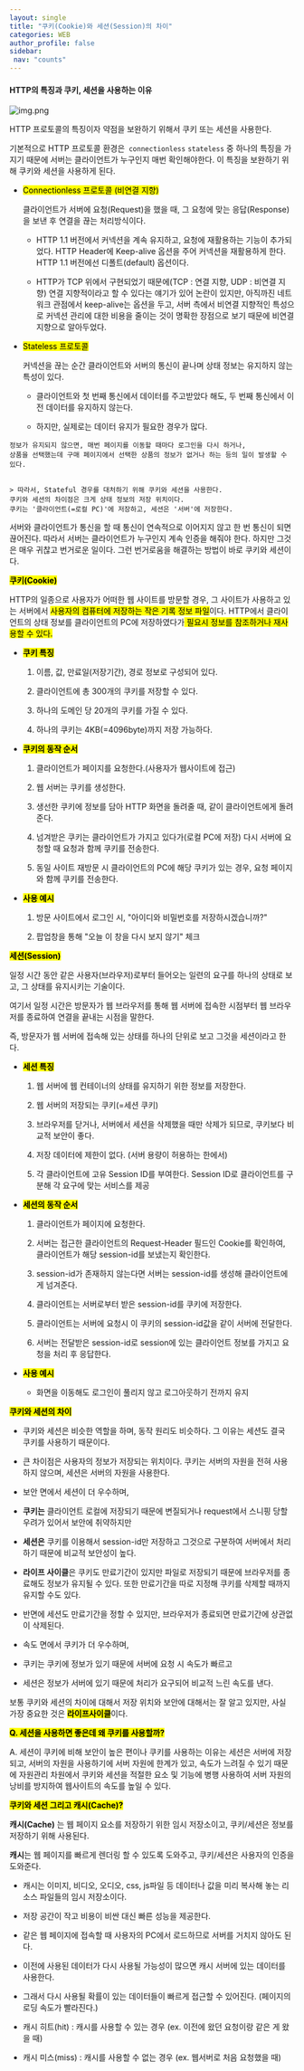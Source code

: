 ```yaml
---
layout: single
title: "쿠키(Cookie)와 세션(Session)의 차이"
categories: WEB
author_profile: false
sidebar:
 nav: "counts"
---
```


#### HTTP의 특징과 쿠키, 세션을 사용하는 이유

![img.png]({{site.url}}/images/2024-04-22-cookieandsession/7c76ddb51a5a7348d4b3b21517e3c90853e60d6f.png)

HTTP 프로토콜의 특징이자 약점을 보완하기 위해서 쿠키 또는 세션을 사용한다.

기본적으로 HTTP 프로토콜 환경은` connectionless` `stateless` 중 하나의 특징을 가지기 때문에 서버는 클라이언트가 누구인지 매번 확인해야한다. 이 특징을 보완하기 위해 쿠키와 세션을 사용하게 된다.

- <mark>Connectionless 프로토콜 (비연결 지향)</mark>
  
  클라이언트가 서버에 요청(Request)을 했을 때, 그 요청에 맞는 응답(Response)을 보낸 후 연결을 끊는 처리방식이다.
  
  - HTTP 1.1 버전에서 커넥션을 계속 유지하고, 요청에 재활용하는 기능이 추가되었다. HTTP Header에 Keep-alive 옵션을 주어 커넥션을 재활용하게 한다. HTTP 1.1 버전에선 디폴트(default) 옵션이다.
  
  - HTTP가 TCP 위에서 구현되었기 때문에(TCP : 연결 지향, UDP : 비연결 지향) 연결 지향적이라고 할 수 있다는 얘기가 있어 논란이 있지만, 아직까진 네트워크 관점에서 keep-alive는 옵션을 두고, 서버 측에서 비연결 지향적인 특성으로 커넥션 관리에 대한 비용을 줄이는 것이 명확한 장점으로 보기 때문에 비연결 지향으로 알아두었다.

- <mark>Stateless 프로토콜</mark>
  
  커넥션을 끊는 순간 클라이언트와 서버의 통신이 끝나며 상태 정보는 유지하지 않는 특성이 있다.
  
  - 클라이언트와 첫 번째 통신에서 데이터를 주고받았다 해도, 두 번째 통신에서 이전 데이터를 유지하지 않는다.
  
  - 하지만, 실제로는 데이터 유지가 필요한 경우가 많다.

```
정보가 유지되지 않으면, 매번 페이지를 이동할 때마다 로그인을 다시 하거나,
상품을 선택했는데 구매 페이지에서 선택한 상품의 정보가 없거나 하는 등의 일이 발생할 수 있다.


> 따라서, Stateful 경우를 대처하기 위해 쿠키와 세션을 사용한다.
쿠키와 세션의 차이점은 크게 상태 정보의 저장 위치이다.
쿠키는 '클라이언트(=로컬 PC)'에 저장하고, 세션은 '서버'에 저장한다.
```

서버와 클라이언트가 통신을 할 때 통신이 연속적으로 이어지지 않고 한 번 통신이 되면 끊어진다. 따라서 서버는 클라이언트가 누구인지 계속 인증을 해줘야 한다. 하지만 그것은 매우 귀찮고 번거로운 일이다. 그런 번거로움을 해결하는 방법이 바로 쿠키와 세션이다.



**<mark>쿠키(Cookie)</mark>**

HTTP의 일종으로 사용자가 어떠한 웹 사이트를 방문할 경우, 그 사이트가 사용하고 있는 서버에서 <mark>사용자의 컴퓨터에 저장하는 작은 기록 정보 파일</mark>이다.     HTTP에서 클라이언트의 상태 정보를 클라이언트의 PC에 저장하였다가<mark> 필요시 정보를 참조하거나 재사용할 수 있다.</mark>

- <mark>**쿠키 특징**</mark>
  
  1. 이름, 값, 만료일(저장기간), 경로 정보로 구성되어 있다.
  
  2. 클라이언트에 총 300개의 쿠키를 저장할 수 있다.
  
  3. 하나의 도메인 당 20개의 쿠키를 가질 수 있다.
  
  4. 하나의 쿠키는 4KB(=4096byte)까지 저장 가능하다.

- **<mark>쿠키의 동작 순서</mark>**
  
  1. 클라이언트가 페이지를 요청한다.(사용자가 웹사이트에 접근)
  
  2. 웹 서버는 쿠키를 생성한다.
  
  3. 생선한 쿠키에 정보를 담아 HTTP 화면을 돌려줄 때, 같이 클라이언트에게 돌려준다.
  
  4. 넘겨받은 쿠키는 클라이언트가 가지고 있다가(로컬 PC에 저장) 다시 서버에 요청할 때 요청과 함께 쿠키를 전송한다.
  
  5. 동일 사이트 재방문 시 클라이언트의 PC에 해당 쿠키가 있는 경우, 요청 페이지와 함께 쿠키를 전송한다.

- **<mark>사용 예시</mark>**
  
  1. 방문 사이트에서 로그인 시, "아이디와 비밀번호를 저장하시겠습니까?"
  
  2. 팝업창을 통해 "오늘 이 창을 다시 보지 않기" 체크



**<mark>세션(Session)</mark>**

일정 시간 동안 같은 사용자(브라우저)로부터 들어오는 일련의 요구를 하나의 상태로 보고, 그 상태를 유지시키는 기술이다.

여기서 일정 시간은 방문자가 웹 브라우저를 통해 웹 서버에 접속한 시점부터 웹 브라우저를 종료하여 연결을 끝내는 시점을 말한다.

즉, 방문자가 웹 서버에 접속해 있는 상태를 하나의 단위로 보고 그것을 세션이라고 한다.

- **<mark>세션 특징</mark>**
  
  1. 웹 서버에 웹 컨테이너의 상태를 유지하기 위한 정보를 저장한다.
  
  2. 웹 서버의 저장되는 쿠키(=세션 쿠키)
  
  3. 브라우저를 닫거나, 서버에서 세션을 삭제했을 때만 삭제가 되므로, 쿠키보다 비교적 보안이 좋다.
  
  4. 저장 데이터에 제한이 없다. (서버 용량이 허용하는 한에서)
  
  5. 각 클라이언트에 고유 Session ID를 부여한다. Session ID로 클라이언트를 구분해 각 요구에 맞는 서비스를 제공

- **<mark>세션의 동작 순서</mark>**
  
  1. 클라이언트가 페이지에 요청한다.
  
  2. 서버는 접근한 클라이언트의 Request-Header 필드인 Cookie를 확인하여, 클라이언트가 해당 session-id를 보냈는지 확인한다.
  
  3. session-id가 존재하지 않는다면 서버는 session-id를 생성해 클라이언트에게 넘겨준다.
  
  4. 클라이언트는 서버로부터 받은 session-id를 쿠키에 저장한다.
  
  5. 클라이언트는 서버에 요청시 이 쿠키의 session-id값을 같이 서버에 전달한다.
  
  6. 서버는 전달받은 session-id로 session에 있는 클라이언트 정보를 가지고 요청을 처리 후 응답한다.

- **<mark>사용 예시</mark>**
  
  - 화면을 이동해도 로그인이 풀리지 않고 로그아웃하기 전까지 유지



**<mark>쿠키와 세션의 차이</mark>**

- 쿠키와 세션은 비슷한 역할을 하며, 동작 원리도 비슷하다. 그 이유는 세션도 결국 쿠키를 사용하기 때문이다.

- 큰 차이점은 사용자의 정보가 저장되는 위치이다. 쿠키는 서버의 자원을 전혀 사용하지 않으며, 세션은 서버의 자원을 사용한다.

- 보안 면에서 세션이 더 우수하며, 

- **쿠키는** 클라이언트 로컬에 저장되기 때문에 변질되거나 request에서 스니핑 당할 우려가 있어서 보안에 취약하지만

- **세션은** 쿠키를 이용해서 session-id만 저장하고 그것으로 구분하여 서버에서 처리하기 때문에 비교적 보안성이 높다.

- **라이프 사이클**은 쿠키도 만료기간이 있지만 파일로 저장되기 때문에 브라우저를 종료해도 정보가 유지될 수 있다. 또한 만료기간을 따로 지정해 쿠키를 삭제할 때까지 유지할 수도 있다.

- 반면에 세션도 만료기간을 정할 수 있지만, 브라우저가 종료되면 만료기간에 상관없이 삭제된다.

- 속도 면에서 쿠키가 더 우수하며, 

- 쿠키는 쿠키에 정보가 있기 때문에 서버에 요청 시 속도가 빠르고

- 세션은 정보가 서버에 있기 때문에 처리가 요구되어 비교적 느린 속도를 낸다.

보통 쿠키와 세션의 차이에 대해서 저장 위치와 보안에 대해서는 잘 알고 있지만, 사실 가장 중요한 것은 <mark>**라이프사이클**</mark>이다.



**<mark>Q. 세션을 사용하면 좋은데 왜 쿠키를 사용할까?</mark>**

A. 세션이 쿠키에 비해 보안이 높은 편이나 쿠키를 사용하는 이유는 세션은 서버에 저장되고, 서버의 자원을 사용하기에 서버 자원에 한계가 있고, 속도가 느려질 수 있기 때문에 자원관리 차원에서 쿠키와 세션을 적절한 요소 및 기능에 병행 사용하여 서버 자원의 낭비를 방지하여 웹사이트의 속도를 높일 수 있다.



**<mark>쿠키와 세션 그리고 캐시(Cache)?</mark>**

**캐시(Cache)** 는 웹 페이지 요소를 저장하기 위한 임시 저장소이고, 쿠키/세션은 정보를 저장하기 위해 사용된다.

**캐시**는 웹 페이지를 빠르게 렌더링 할 수 있도록 도와주고, 쿠키/세션은 사용자의 인증을 도와준다.

- 캐시는 이미지, 비디오, 오디오, css, js파일 등 데이터나 값을 미리 복사해 놓는 리소스 파일들의 임시 저장소이다.

- 저장 공간이 작고 비용이 비싼 대신 빠른 성능을 제공한다.

- 같은 웹 페이지에 접속할 때 사용자의 PC에서 로드하므로 서버를 거치지 않아도 된다.

- 이전에 사용된 데이터가 다시 사용될 가능성이 많으면 캐시 서버에 있는 데이터를 사용한다.

- 그래서 다시 사용될 확률이 있는 데이터들이 빠르게 접근할 수 있어진다. (페이지의 로딩 속도가 빨라진다.)

- 캐시 히트(hit) : 캐시를 사용할 수 있는 경우 (ex. 이전에 왔던 요청이랑 같은 게 왔을 때)

- 캐시 미스(miss) : 캐시를 사용할 수 없는 경우 (ex. 웹서버로 처음 요청했을 때)
